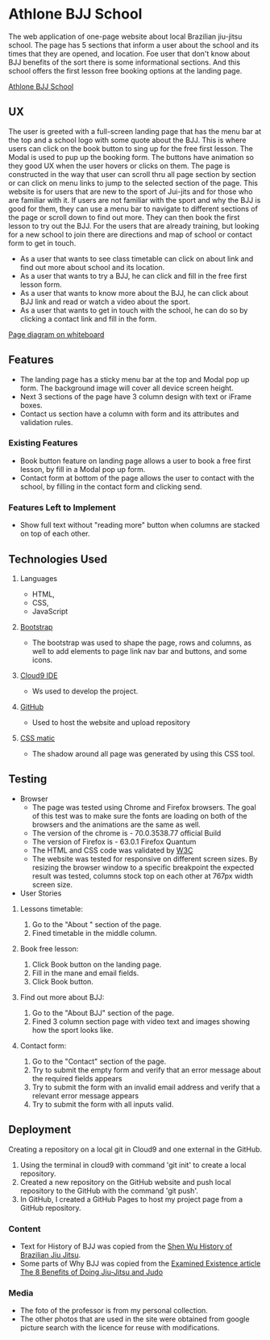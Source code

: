 # Athlone BJJ School

The web application of one-page website about local Brazilian jiu-jitsu school. 
The page has 5 sections that inform a user about the school and its times that they are opened, and location. 
Foe user that don't know about BJJ  benefits of the sort there is some informational sections. And this school offers the first lesson free booking options at the landing page. 

[Athlone BJJ School](https://edgar183.github.io/athlone-BJJ-school/)

## UX
The user is greeted with a full-screen landing page that has the menu bar at the top and a school logo with some quote about the BJJ.
This is where users can click on the book button to sing up for the free first lesson. The Modal is used to pup up the booking form. 
The buttons have animation so they good UX when the user hovers or clicks on them. The page is constructed in the way that user can scroll thru all page section by section or can click on menu links to jump to the selected section of the page. 
This website is for users that are new to the sport of Jui-jits and for those who are familiar with it. 
If users are not familiar with the sport and why the BJJ is good for them, they can use a menu bar to navigate to different sections of the page or scroll down to find out more. They can then book the first lesson to try out the BJJ. 
For the users that are already training, but looking for a new school to join there are directions and map of school or contact form to get in touch. 
- As a user that wants to see class timetable can click on about link and find out more about school and its location.
- As a user that wants to try a BJJ, he can click and fill in the free first lesson form. 
- As a user that wants to know more about the BJJ, he can click about BJJ link and read or watch a video about the sport. 
- As a user that wants to get in touch with the school, he can do so by clicking a contact link and fill in the form. 

[Page diagram on whiteboard](https://drive.google.com/file/d/1GpbPeGXyynFG_dr0wbf4PtctJ5Y37kPN2w/view?usp=sharing)

## Features

- The landing page has a sticky menu bar at the top and Modal pop up form. The background image will cover all device screen height. 
- Next 3 sections of the page have 3 column design with text or iFrame boxes.
- Contact us section have a column with form and its attributes and validation rules.

### Existing Features

- Book button feature on landing page allows a user to book a free first lesson, by fill in a Modal pop up form.
- Contact form at bottom of the page allows the user to contact with the school, by filling in the contact form and clicking send. 
 
### Features Left to Implement

- Show full text without "reading more" button when columns are stacked on top of each other. 
## Technologies Used

1. Languages
   - HTML, 
   - CSS,
   - JavaScript

1. [Bootstrap](http://getbootstrap.com/docs/3.3/) 
   - The bootstrap was used to shape the page, rows and columns, as well to add elements to page link nav bar and buttons, and some icons. 
1. [Cloud9 IDE](https://aws.amazon.com/cloud9/)
     - Ws used to develop the project. 
1. [GitHub](https://github.com)
    - Used to host the website and upload repository
1. [CSS matic](https://www.cssmatic.com/box-shadow)
    - The shadow around all page was generated by using this CSS tool.
## Testing
- Browser
   - The page was tested using Chrome and Firefox browsers. The goal of this test was to make sure the fonts are loading on both of the browsers and the animations are the same as well. 
   - The version of the chrome is - 70.0.3538.77 official Build
   - The version of Firefox is - 63.0.1 Firefox Quantum
   - The HTML and CSS code was validated by [W3C]( http://validator.w3.org/)
   - The website was tested for responsive on different screen sizes. By resizing the browser window to a specific breakpoint the expected result was tested, columns stock top on each other at 767px  width screen size. 
- User Stories 
1. Lessons timetable:
   1. Go to the "About " section of the page.
   2. Fined timetable in the middle column. 
    
1. Book free lesson:
   1. Click Book button on the landing page.
   2. Fill in the mane and email fields.
   3. Click Book button.
1. Find out more about BJJ:
    1. Go to the "About BJJ" section of the page.
    2. Fined 3 column section page with video text and images showing how the sport looks like. 
1. Contact form:
    1. Go to the "Contact" section of the page.
    2. Try to submit the empty form and verify that an error message about the required fields appears
    3. Try to submit the form with an invalid email address and verify that a relevant error message appears
    4. Try to submit the form with all inputs valid.

## Deployment
Creating a repository on a local git in Cloud9 and one external in the GitHub. 
1. Using the terminal in cloud9 with command 'git init' to create a local repository.
2. Created a new repository on the GitHub website and push local repository to the GitHub with the command 'git push'.
3. In GitHub, I created a GitHub Pages to host my project page from a GitHub repository.

### Content
- Text for History of BJJ was copied from the [Shen Wu History of Brazilian Jiu Jitsu](http://www.shenwu.com/bjjhistory.html).
- Some parts of Why BJJ was copied from the [Examined Existence article The 8 Benefits of Doing Jiu-Jitsu and Judo](https://examinedexistence.com/the-8-benefits-of-doing-jiu-jitsu-and-judo/)

### Media
- The foto of the professor is from my personal collection.
- The other photos that are used in the site were obtained from google picture search with the licence for reuse with modifications. 